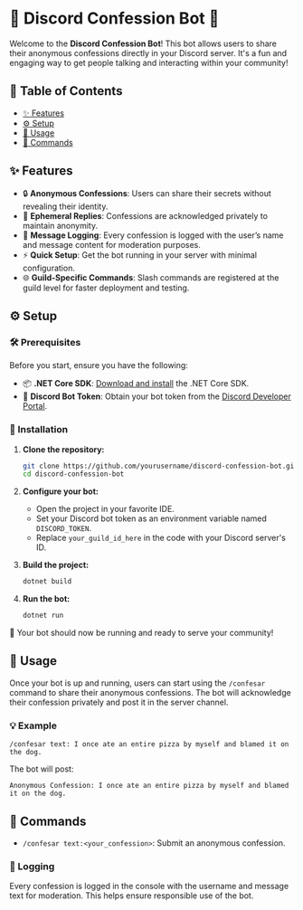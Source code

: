 # 🤖 Discord Confession Bot 💬

Welcome to the **Discord Confession Bot**! This bot allows users to share their anonymous confessions directly in your Discord server. It's a fun and engaging way to get people talking and interacting within your community!

## 📑 Table of Contents

- [✨ Features](#-features)
- [⚙️ Setup](#%EF%B8%8F-setup)
- [🚀 Usage](#-usage)
- [🔧 Commands](#-commands)

## ✨ Features

- 🔒 **Anonymous Confessions**: Users can share their secrets without revealing their identity.
- 👻 **Ephemeral Replies**: Confessions are acknowledged privately to maintain anonymity.
- 📝 **Message Logging**: Every confession is logged with the user’s name and message content for moderation purposes.
- ⚡ **Quick Setup**: Get the bot running in your server with minimal configuration.
- 🌐 **Guild-Specific Commands**: Slash commands are registered at the guild level for faster deployment and testing.

## ⚙️ Setup

### 🛠️ Prerequisites

Before you start, ensure you have the following:

- 📦 **.NET Core SDK**: [Download and install](https://dotnet.microsoft.com/download) the .NET Core SDK.
- 🔑 **Discord Bot Token**: Obtain your bot token from the [Discord Developer Portal](https://discord.com/developers/applications).

### 📝 Installation

1. **Clone the repository:**

    ```bash
    git clone https://github.com/yourusername/discord-confession-bot.git
    cd discord-confession-bot
    ```

2. **Configure your bot:**

   - Open the project in your favorite IDE.
   - Set your Discord bot token as an environment variable named `DISCORD_TOKEN`.
   - Replace `your_guild_id_here` in the code with your Discord server's ID.

3. **Build the project:**

    ```bash
    dotnet build
    ```

4. **Run the bot:**

    ```bash
    dotnet run
    ```

🎉 Your bot should now be running and ready to serve your community!

## 🚀 Usage

Once your bot is up and running, users can start using the `/confesar` command to share their anonymous confessions. The bot will acknowledge their confession privately and post it in the server channel.

### 💡 Example

```
/confesar text: I once ate an entire pizza by myself and blamed it on the dog.
```

The bot will post:

```
Anonymous Confession: I once ate an entire pizza by myself and blamed it on the dog.
```

## 🔧 Commands

- `/confesar text:<your_confession>`: Submit an anonymous confession.

### 📝 Logging

Every confession is logged in the console with the username and message text for moderation. This helps ensure responsible use of the bot.

